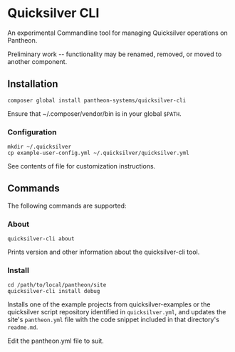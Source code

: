 # Quicksilver CLI

An experimental Commandline tool for managing Quicksilver operations on
Pantheon.

Preliminary work -- functionality may be renamed, removed, or moved to another
component.

## Installation

```
composer global install pantheon-systems/quicksilver-cli
```

Ensure that ~/.composer/vendor/bin is in your global `$PATH`.

### Configuration
```
mkdir ~/.quicksilver
cp example-user-config.yml ~/.quicksilver/quicksilver.yml
```
See contents of file for customization instructions.

## Commands

The following commands are supported:

### About
```
quicksilver-cli about
```
Prints version and other information about the quicksilver-cli tool.

### Install
```
cd /path/to/local/pantheon/site
quicksilver-cli install debug
```
Installs one of the example projects from quicksilver-examples or the quicksilver script repository identified in `quicksilver.yml`, and updates the site's `pantheon.yml` file with the code snippet included in that directory's `readme.md`.

Edit the pantheon.yml file to suit.

